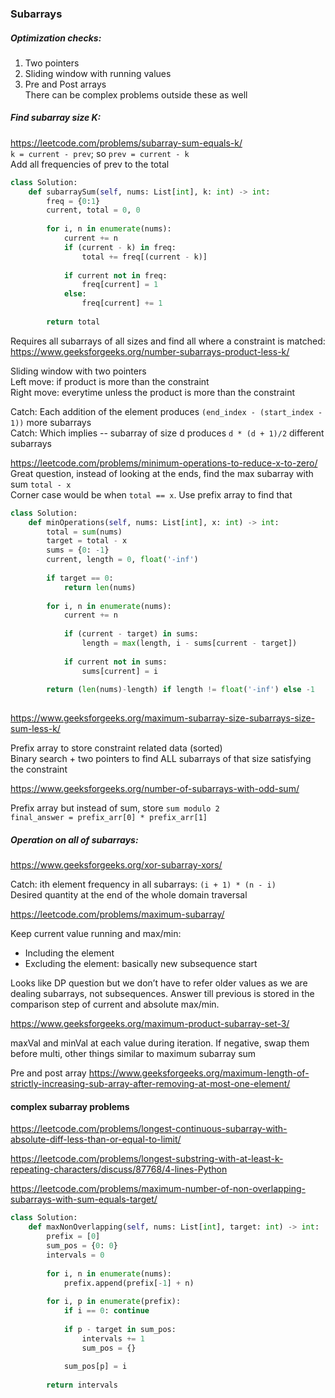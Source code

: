 ### Subarrays

##### Optimization checks: <br />
1. Two pointers 
2. Sliding window with running values 
3. Pre and Post arrays <br />
There can be complex problems outside these as well

##### Find subarray size K:
https://leetcode.com/problems/subarray-sum-equals-k/ <br />
`k = current - prev`; so `prev = current - k` <br />
Add all frequencies of prev to the total
```py
class Solution:
    def subarraySum(self, nums: List[int], k: int) -> int:
        freq = {0:1}
        current, total = 0, 0
        
        for i, n in enumerate(nums):
            current += n
            if (current - k) in freq:
                total += freq[(current - k)]
            
            if current not in freq:
                freq[current] = 1
            else:
                freq[current] += 1
        
        return total
```

Requires all subarrays of all sizes and find all where a constraint is matched: <br />
https://www.geeksforgeeks.org/number-subarrays-product-less-k/

Sliding window with two pointers <br />
Left move: if product is more than the constraint <br />
Right move: everytime unless the product is more than the constraint 

Catch: Each addition of the element produces `(end_index - (start_index - 1))` more subarrays <br />
Catch: Which implies -- subarray of size d produces `d * (d + 1)/2` different subarrays


https://leetcode.com/problems/minimum-operations-to-reduce-x-to-zero/ <br />
Great question, instead of looking at the ends, find the max subarray with sum `total - x` <br />
Corner case would be when `total == x`. Use prefix array to find that
```py
class Solution:
    def minOperations(self, nums: List[int], x: int) -> int:
        total = sum(nums)
        target = total - x
        sums = {0: -1}
        current, length = 0, float('-inf')
        
        if target == 0:
            return len(nums)
        
        for i, n in enumerate(nums):
            current += n
            
            if (current - target) in sums:
                length = max(length, i - sums[current - target])
            
            if current not in sums:
                sums[current] = i
        
        return (len(nums)-length) if length != float('-inf') else -1
        
```

https://www.geeksforgeeks.org/maximum-subarray-size-subarrays-size-sum-less-k/

Prefix array to store constraint related data (sorted) <br />
Binary search + two pointers to find ALL subarrays of that size satisfying the constraint

https://www.geeksforgeeks.org/number-of-subarrays-with-odd-sum/

Prefix array but instead of sum, store `sum modulo 2` <br />
`final_answer = prefix_arr[0] * prefix_arr[1]`


##### Operation on all of subarrays:
https://www.geeksforgeeks.org/xor-subarray-xors/

Catch: ith element frequency in all subarrays: `(i + 1) * (n - i)` <br />
Desired quantity at the end of the whole domain traversal 

https://leetcode.com/problems/maximum-subarray/

Keep current value running and max/min: <br />
* Including the element <br />
* Excluding the element: basically new subsequence start <br />

Looks like DP question but we don’t have to refer older values as we are dealing subarrays, not subsequences. Answer till  previous is stored in the comparison step of current and absolute max/min.

https://www.geeksforgeeks.org/maximum-product-subarray-set-3/

maxVal and minVal at each value during iteration. If negative, swap them before multi, other things similar to maximum subarray sum

Pre and post array
https://www.geeksforgeeks.org/maximum-length-of-strictly-increasing-sub-array-after-removing-at-most-one-element/

#### complex subarray problems
https://leetcode.com/problems/longest-continuous-subarray-with-absolute-diff-less-than-or-equal-to-limit/

https://leetcode.com/problems/longest-substring-with-at-least-k-repeating-characters/discuss/87768/4-lines-Python

https://leetcode.com/problems/maximum-number-of-non-overlapping-subarrays-with-sum-equals-target/
```py
class Solution:
    def maxNonOverlapping(self, nums: List[int], target: int) -> int:
        prefix = [0]
        sum_pos = {0: 0}
        intervals = 0
        
        for i, n in enumerate(nums):
            prefix.append(prefix[-1] + n)
    
        for i, p in enumerate(prefix):
            if i == 0: continue
            
            if p - target in sum_pos:
                intervals += 1
                sum_pos = {}
            
            sum_pos[p] = i
        
        return intervals
```